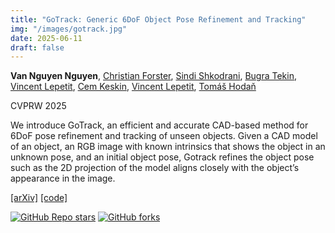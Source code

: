 ```yaml
---
title: "GoTrack: Generic 6DoF Object Pose Refinement and Tracking"
img: "/images/gotrack.jpg"
date: 2025-06-11
draft: false
---
```

**Van Nguyen Nguyen**, [Christian Forster](https://www.cforster.ch), [Sindi Shkodrani](https://www.linkedin.com/in/sindi-shkodrani/), [Bugra Tekin](https://btekin.github.io), [Vincent Lepetit](https://vincentlepetit.github.io/), [Cem Keskin](https://www.linkedin.com/in/cem-keskin-23692a15), [Vincent Lepetit](https://vincentlepetit.github.io/), [Tomáš Hodaň](https://thodan.github.io/)

CVPRW 2025

We introduce GoTrack, an efficient and accurate CAD-based method for 6DoF pose refinement and tracking of unseen objects. Given a CAD model of an object, an RGB image with known intrinsics that shows the object in an unknown pose, and an initial object pose, Gotrack refines the object pose such as the 2D projection of the model aligns closely with the object’s appearance in the image.

[[arXiv]](https://arxiv.org/abs/2506.07155)  [[code]](https://github.com/facebookresearch/gotrack)

<div style="text-align: left; margin-left: 0; padding: 0;">

[![GitHub Repo stars](https://img.shields.io/github/stars/facebookresearch/gotrack?style=social)](https://github.com/facebookresearch/gotrack/stargazers)
[![GitHub forks](https://img.shields.io/github/forks/facebookresearch/gotrack?style=social)](https://github.com/facebookresearch/gotrack/network/members)

</div>
